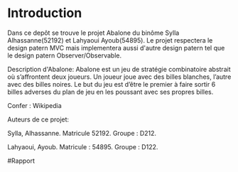 # Introduction

Dans ce depôt se trouve le projet Abalone du binôme Sylla Alhassanne(52192) et Lahyaoui Ayoub(54895).
Le projet respectera le design patern MVC mais implementera aussi d'autre design patern tel que le design patern Observer/Observable.

Description d'Abalone:
Abalone est un jeu de stratégie combinatoire abstrait où s’affrontent deux joueurs.
Un joueur joue avec des billes blanches, l’autre avec des billes noires. Le but du jeu est d’être le premier à faire sortir 6 billes adverses du plan de jeu en les poussant avec ses propres billes.

Confer : Wikipedia

Auteurs de ce projet:

Sylla, Alhassanne.
Matricule 52192.
Groupe : D212.

Lahyaoui, Ayoub. 
Matricule : 54895.
Groupe : D122.

#Rapport

